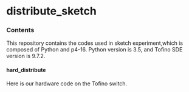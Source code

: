 # distribute_sketch
### Contents
This repository contains the codes used in sketch experiment,which is composed of Python and p4-16. Python version is 3.5, and Tofino SDE version is 9.7.2.
#### hard_distribute
Here is our hardware code on the Tofino switch.
